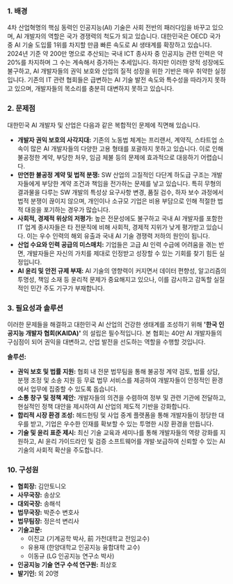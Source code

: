 ### 1. 배경
4차 산업혁명의 핵심 동력인 인공지능(AI) 기술은 사회 전반의 패러다임을 바꾸고 있으며, AI 개발자의 역할은 국가 경쟁력의 척도가 되고 있습니다. 대한민국은 OECD 국가 중 AI 기술 도입률 1위를 차지할 만큼 빠른 속도로 AI 생태계를 확장하고 있습니다. 2024년 기준 약 200만 명으로 추산되는 국내 ICT 종사자 중 인공지능 관련 인력은 약 20%를 차지하며 그 수는 계속해서 증가하는 추세입니다. 하지만 이러한 양적 성장에도 불구하고, AI 개발자들의 권익 보호와 산업의 질적 성장을 위한 기반은 매우 취약한 실정입니다. 기존의 IT 관련 협회들은 급변하는 AI 기술 발전 속도와 특수성을 따라가지 못하고 있으며, 개발자들의 목소리를 충분히 대변하지 못하고 있습니다.


### 2. 문제점
대한민국 AI 개발자 및 산업은 다음과 같은 복합적인 문제에 직면해 있습니다.

*   **개발자 권익 보호의 사각지대:** 기존의 노동법 체계는 프리랜서, 계약직, 스타트업 소속이 많은 AI 개발자들의 다양한 고용 형태를 포괄하지 못하고 있습니다. 이로 인해 불공정한 계약, 부당한 처우, 임금 체불 등의 문제에 효과적으로 대응하기 어렵습니다.
*   **만연한 불공정 계약 및 법적 분쟁:** SW 산업의 고질적인 다단계 하도급 구조는 개발자들에게 부당한 계약 조건과 책임을 전가하는 문제를 낳고 있습니다. 특히 무형의 결과물을 다루는 SW 개발의 특성상 요구사항 변경, 품질 검수, 하자 보수 과정에서 법적 분쟁이 끊이지 않으며, 개인이나 소규모 기업은 비용 부담으로 인해 적절한 법적 대응을 포기하는 경우가 많습니다.
*   **사회적, 경제적 위상의 저평가:** 높은 전문성에도 불구하고 국내 AI 개발자를 포함한 IT 업계 종사자들은 타 전문직에 비해 사회적, 경제적 지위가 낮게 평가받고 있습니다. 이는 우수 인력의 해외 유출과 국내 AI 기술 경쟁력 저하의 원인이 됩니다.
*   **산업 수요와 인력 공급의 미스매치:** 기업들은 고급 AI 인력 수급에 어려움을 겪는 반면, 개발자들은 자신의 가치를 제대로 인정받고 성장할 수 있는 기회를 찾기 힘든 실정입니다.
*   **AI 윤리 및 안전 규제 부재:** AI 기술의 영향력이 커지면서 데이터 편향성, 알고리즘의 투명성, 책임 소재 등 윤리적 문제가 중요해지고 있으나, 이를 감시하고 감독할 실질적인 민간 주도 기구가 부재합니다.


### 3. 필요성과 솔루션
이러한 문제들을 해결하고 대한민국 AI 산업의 건강한 생태계를 조성하기 위해 **'한국 인공지능 개발자 협회(KAIDA)'** 의 설립은 필수적입니다. 본 협회는 40만 AI 개발자들의 구심점이 되어 권익을 대변하고, 산업 발전을 선도하는 역할을 수행할 것입니다.

**솔루션:**
*   **권익 보호 및 법률 지원:** 협회 내 전문 법무팀을 통해 불공정 계약 검토, 법률 상담, 분쟁 조정 및 소송 지원 등 무료 법무 서비스를 제공하여 개발자들이 안정적인 환경에서 업무에 집중할 수 있도록 돕습니다.
*   **소통 창구 및 정책 제안:** 개발자들의 의견을 수렴하여 정부 및 관련 기관에 전달하고, 현실적인 정책 대안을 제시하여 AI 산업의 제도적 기반을 강화합니다.
*   **합리적 시장 환경 조성:** 헤드헌팅 및 사업 중계 플랫폼을 통해 개발자들이 정당한 대우를 받고, 기업은 우수한 인재를 확보할 수 있는 투명한 시장 환경을 만듭니다.
*   **기술 및 윤리 표준 제시:** 최신 기술 교육과 세미나를 통해 개발자들의 역량 강화를 지원하고, AI 윤리 가이드라인 및 검증 소프트웨어를 개발·보급하여 신뢰할 수 있는 AI 기술의 사회적 확산을 주도합니다.


### 10. 구성원
*   **협회장:** 김안토니오
*   **사무국장:** 송상오
*   **대외국장:** 송해석
*   **법무국장:** 박준수 변호사
*   **법무팀장:** 정은석 변리사
*   **기술고문:**
    *   이진교 (기계공학 박사, 前 가천대학교 전임교수)
    *   유용재 (한양대학교 인공지능 융합대학 교수)
    *   이동규 (LG 인공지능 연구소 박사)
*   **인공지능 기술 연구 수석 연구원:** 최상호
*   **발기인:** 외 20명